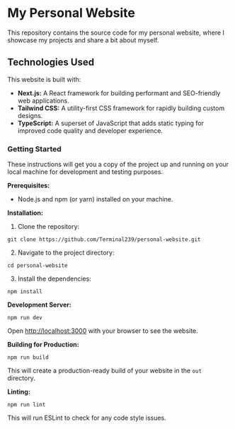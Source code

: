 # My Personal Website

This repository contains the source code for my personal website, where I showcase my projects and share a bit about myself.

## Technologies Used

This website is built with:

- **Next.js:** A React framework for building performant and SEO-friendly web applications.
- **Tailwind CSS:** A utility-first CSS framework for rapidly building custom designs.
- **TypeScript:** A superset of JavaScript that adds static typing for improved code quality and developer experience.

### Getting Started

These instructions will get you a copy of the project up and running on your local machine for development and testing purposes.

**Prerequisites:**

- Node.js and npm (or yarn) installed on your machine.

**Installation:**

1. Clone the repository:

```
git clone https://github.com/Terminal239/personal-website.git
```

2. Navigate to the project directory:

```
cd personal-website
```

3. Install the dependencies:

```
npm install
```

**Development Server:**

```
npm run dev
```

Open [http://localhost:3000](http://localhost:3000) with your browser to see the website.

**Building for Production:**

```
npm run build
```

This will create a production-ready build of your website in the `out` directory.

**Linting:**

```
npm run lint
```

This will run ESLint to check for any code style issues.
